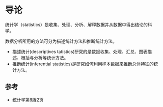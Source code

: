 # 导论

统计学（statistics）是收集、处理、分析、解释数据并从数据中得出结论的科学。

数据分析所用的方法可分为描述统计方法和推断统计方法。
- 描述统计(descriptives tatistics)研究的是数据收集、处理、汇总、图表描述、概括与分析等统计方法。
- 推断统计(inferential statistics)是研究如何利用样本数据来推断总体特征的统计方法。


## 参考
- 统计学第8版2页
